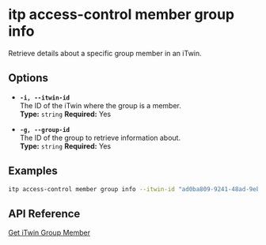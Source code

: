 # itp access-control member group info

Retrieve details about a specific group member in an iTwin.

## Options

- **`-i, --itwin-id`**  
  The ID of the iTwin where the group is a member.  
  **Type:** `string` **Required:** Yes

- **`-g, --group-id`**  
  The ID of the group to retrieve information about.  
  **Type:** `string` **Required:** Yes

## Examples

```bash
itp access-control member group info --itwin-id "ad0ba809-9241-48ad-9eb0-c8038c1a1d51" --group-id "group1-id"
```

## API Reference

[Get iTwin Group Member](https://developer.bentley.com/apis/access-control-v2/operations/get-itwin-group-member/)
